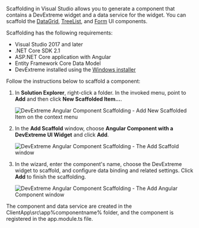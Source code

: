 Scaffolding in Visual Studio allows you to generate a component that contains a DevExtreme widget and a data service for the widget. You can scaffold the [DataGrid](https://js.devexpress.com/Demos/WidgetsGallery/Demo/DataGrid/Overview/Angular/Light), [TreeList](https://js.devexpress.com/Demos/WidgetsGallery/Demo/TreeList/Overview/Angular/Light), and [Form](https://js.devexpress.com/Demos/WidgetsGallery/Demo/Form/Overview/Angular/Light) UI components.

Scaffolding has the following requirements:

- Visual Studio 2017 and later
- .NET Core SDK 2.1
- ASP.NET Core application with Angular
- Entity Framework Core Data Model
- DevExtreme installed using the [Windows installer](/concepts/Common/Distribution%20Channels/20%20Installer%20for%20Windows.md '/Documentation/Guide/Common/Distribution_Channels/Installer_for_Windows/')

Follow the instructions below to scaffold a component:

1. In **Solution Explorer**, right-click a folder. In the invoked menu, point to **Add** and then click **New Scaffolded Item...**.

    ![DevExtreme Angular Component Scaffolding - Add New Scaffolded Item on the context menu](/images/AngularComponentScaffolding/ng-scaffolding-add-new-item.png)

2. In the **Add Scaffold** window, choose **Angular Component with a DevExtreme UI Widget** and click **Add**.

    ![DevExtreme Angular Component Scaffolding - The Add Scaffold window](/images/AngularComponentScaffolding/ng-scaffolding-add-scaffold.png)

3. In the wizard, enter the component's name, choose the DevExtreme widget to scaffold, and configure data binding and related settings. Click **Add** to finish the scaffolding.

    ![DevExtreme Angular Component Scaffolding - The Add Angular Component window](/images/AngularComponentScaffolding/ng-scaffolding-add-component.png)

The component and data service are created in the ClientApp\src\app\%componentname% folder, and the component is registered in the app.module.ts file.
